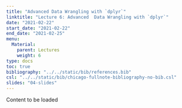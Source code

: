 ```yaml
---
title: "Advanced Data Wrangling with `dplyr`"		
linktitle: "Lecture	6: Advanced  Data Wrangling with `dplyr`"
date: "2021-02-22"
start_date: "2021-02-22"
end_date: "2021-02-25"
menu:
  Material:
    parent: Lectures
    weight: 6
type: docs
toc: true
bibliography: "../../static/bib/references.bib"
csl: "../../static/bib/chicago-fullnote-bibliography-no-bib.csl"
slides: "04-slides"
---
```


Content to be loaded

